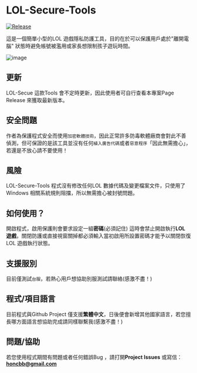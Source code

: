 # LOL-Secure-Tools
[![Release](https://img.shields.io/badge/%E7%89%88%E6%9C%AC-V1.0-green)](https://github.com/honcbb-secu/LOL-Secure-Tools/releases)

這是一個簡單小型的LOL 遊戲隱私防護工具，目的在於可以保護用戶處於"離開電腦"  狀態時避免帳號被濫用或家長想限制孩子遊玩時間。

![image](https://i.imgur.com/RxTSeTq.jpg)

## 更新

LOL-Secue 這款Tools 會不定時更新，因此使用者可自行查看本專案Page Release 來獲取最新版本。

## 安全問題

作者為保護程式安全而使用`加密軟體技術`，因此正常許多防毒軟體廠商會對此不善偵測，但可保證的是該工具並沒有任何`植入廣告代碼`或者`惡意程序`「因此無需擔心」，若還是不放心請不要使用！

## 風險

LOL-Secure-Tools 程式沒有修改任何LOL 數據代碼及變更檔案文件，只使用了Windows 相關系統規則阻擋，所以無需擔心被封號問題。

## 如何使用？

開啟程式，啟用保護則會要求設定一組**密碼**(必須記住) 這時會禁止開啟執行**LOL 遊戲**，關閉防護或直接視窗關掉都必須輸入當初啟用所設置密碼才能予以關閉恢復LOL 遊戲執行狀態。

## 支援服別

目前僅測試`台服`，若熱心用戶想協助別服測試請聯絡(感激不盡！)

## 程式/項目語言

目前程式與Github Project 僅支援**繁體中文**，日後便會新增其他國家語言，若您擅長哪方面語言想協助完成請同樣聯繫我(感激不盡！)

## 問題/協助

若您使用程式期間有問題或者任何錯誤Bug ，請打開**Project Issues** 或寫信：**honcbb@gmail.com**
